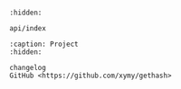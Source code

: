 ```{include} ../../README.md
```

```{toctree}
:hidden:

api/index
```

```{toctree}
:caption: Project
:hidden:

changelog
GitHub <https://github.com/xymy/gethash>
```
